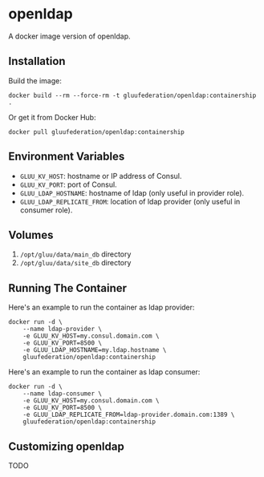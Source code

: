 # openldap

A docker image version of openldap.

## Installation

Build the image:

```
docker build --rm --force-rm -t gluufederation/openldap:containership .
```

Or get it from Docker Hub:

```
docker pull gluufederation/openldap:containership
```

## Environment Variables

- `GLUU_KV_HOST`: hostname or IP address of Consul.
- `GLUU_KV_PORT`: port of Consul.
- `GLUU_LDAP_HOSTNAME`: hostname of ldap (only useful in provider role).
- `GLUU_LDAP_REPLICATE_FROM`: location of ldap provider (only useful in consumer role).

## Volumes

1. `/opt/gluu/data/main_db` directory
2. `/opt/gluu/data/site_db` directory

## Running The Container

Here's an example to run the container as ldap provider:

```
docker run -d \
    --name ldap-provider \
    -e GLUU_KV_HOST=my.consul.domain.com \
    -e GLUU_KV_PORT=8500 \
    -e GLUU_LDAP_HOSTNAME=my.ldap.hostname \
    gluufederation/openldap:containership
```

Here's an example to run the container as ldap consumer:

```
docker run -d \
    --name ldap-consumer \
    -e GLUU_KV_HOST=my.consul.domain.com \
    -e GLUU_KV_PORT=8500 \
    -e GLUU_LDAP_REPLICATE_FROM=ldap-provider.domain.com:1389 \
    gluufederation/openldap:containership
```

## Customizing openldap

TODO
